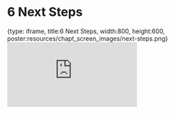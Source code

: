 # 6 Next Steps
 
{type: iframe, title:6 Next Steps, width:800, height:600, poster:resources/chapt_screen_images/next-steps.png}
![](https://sayumiyork.github.io/c-moor-ottr-generic/next-steps.html)
 

 
